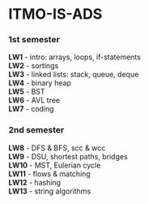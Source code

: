 # ITMO-IS-ADS

### 1st semester
**LW1** - intro: arrays, loops, if-statements\
**LW2** - sortings\
**LW3** - linked lists: stack, queue, deque\
**LW4** - binary heap\
**LW5** - BST\
**LW6** - AVL tree\
**LW7** - coding


### 2nd semester
**LW8** - DFS & BFS, scc & wcc\
**LW9** - DSU, shortest paths, bridges\
**LW10** - MST, Eulerian cycle\
**LW11** - flows & matching\
**LW12** - hashing\
**LW13** - string algorithms

